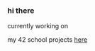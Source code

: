 ### hi there

currently working on []()

my 42 school projects [here](https://github.com/stars/louisnfr/lists/42-projects)
